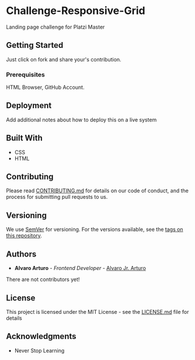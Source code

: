 # Challenge-Responsive-Grid
Landing page challenge for Platzi Master


## Getting Started

Just click on fork and share your's contribution.

### Prerequisites

HTML Browser, GitHub Account.

## Deployment

Add additional notes about how to deploy this on a live system

## Built With

* CSS
* HTML

## Contributing

Please read [CONTRIBUTING.md](https://gist.github.com/PurpleBooth/b24679402957c63ec426) for details on our code of conduct, and the process for submitting pull requests to us.

## Versioning

We use [SemVer](http://semver.org/) for versioning. For the versions available, see the [tags on this repository](https://github.com/your/project/tags). 

## Authors

* **Alvaro Arturo** - *Frontend Developer* - [Alvaro Jr. Arturo](https://github.com/jrarturo)

There are not contributors yet!

## License

This project is licensed under the MIT License - see the [LICENSE.md](LICENSE.md) file for details

## Acknowledgments

* Never Stop Learning

